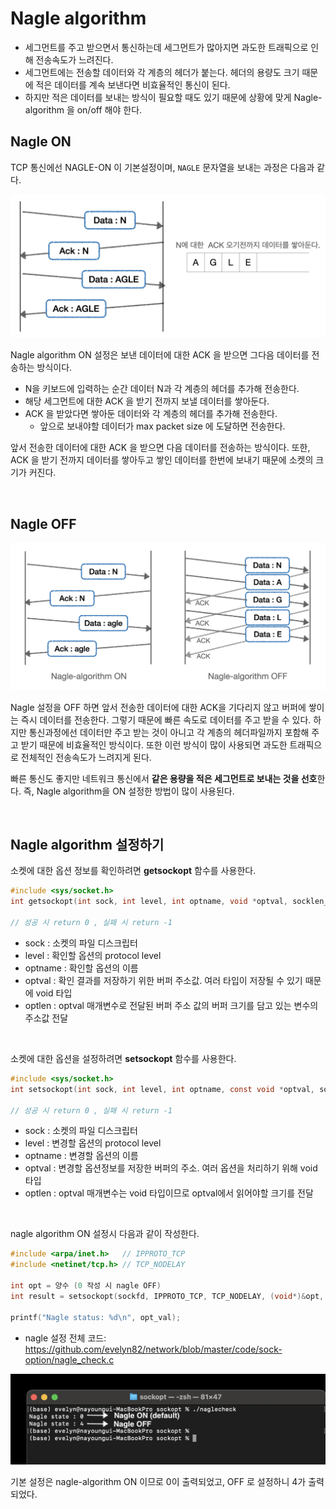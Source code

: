 # Nagle algorithm

- 세그먼트를 주고 받으면서 통신하는데 세그먼트가 많아지면 과도한 트래픽으로 인해 전송속도가 느려진다.
- 세그먼트에는 전송할 데이터와 각 계층의 헤더가 붙는다. 헤더의 용량도 크기 때문에 적은 데이터를 계속 보낸다면 비효율적인 통신이 된다.
- 하지만 적은 데이터를 보내는 방식이 필요할 때도 있기 때문에 상황에 맞게 Nagle-algorithm 을 on/off 해야 한다.

## Nagle ON

TCP 통신에선 NAGLE-ON 이 기본설정이며, ```NAGLE``` 문자열을 보내는 과정은 다음과 같다.<br>

![png](/network/_img/nagle_algorithm.png)

Nagle algorithm ON 설정은 보낸 데이터에 대한 ACK 을 받으면 그다음 데이터를 전송하는 방식이다.<br>

- N을 키보드에 입력하는 순간 데이터 N과 각 계층의 헤더를 추가해 전송한다.
- 해당 세그먼트에 대한 ACK 을 받기 전까지 보낼 데이터를 쌓아둔다.
- ACK 을 받았다면 쌓아둔 데이터와 각 계층의 헤더를 추가해 전송한다.
  - 앞으로 보내야할 데이터가 max packet size 에 도달하면 전송한다.

앞서 전송한 데이터에 대한 ACK 을 받으면 다음 데이터를 전송하는 방식이다. 또한, ACK 을 받기 전까지 데이터를 쌓아두고 쌓인 데이터를 한번에 보내기 때문에 소켓의 크기가 커진다.

<br>

## Nagle OFF

![png](/network/_img/nagle_on_off.png)

Nagle 설정을 OFF 하면 앞서 전송한 데이터에 대한 ACK을 기다리지 않고 버퍼에 쌓이는 즉시 데이터를 전송한다. 그렇기 때문에 빠른 속도로 데이터를 주고 받을 수 있다. 하지만 통신과정에선 데이터만 주고 받는 것이 아니고 각 계층의 헤더파일까지 포함해 주고 받기 때문에 비효율적인 방식이다. 또한 이런 방식이 많이 사용되면 과도한 트래픽으로 전체적인 전송속도가 느려지게 된다.<br>

빠른 통신도 좋지만 네트워크 통신에서 **같은 용량을 적은 세그먼트로 보내는 것을 선호**한다. 즉, Nagle algorithm을 ON 설정한 방법이 많이 사용된다.

<br>

## Nagle algorithm 설정하기

소켓에 대한 옵션 정보를 확인하려면 **getsockopt** 함수를 사용한다.

```c
#include <sys/socket.h>
int getsockopt(int sock, int level, int optname, void *optval, socklen_t *optlen);

// 성공 시 return 0 , 실패 시 return -1
```

- sock : 소켓의 파일 디스크립터
- level : 확인할 옵션의 protocol level
- optname : 확인할 옵션의 이름
- optval : 확인 결과를 저장하기 위한 버퍼 주소값. 여러 타입이 저장될 수 있기 때문에 void 타입
- optlen : optval 매개변수로 전달된 버퍼 주소 값의 버퍼 크기를 담고 있는 변수의 주소값 전달

<br>

소켓에 대한 옵션을 설정하려면 **setsockopt** 함수를 사용한다.
```c
#include <sys/socket.h>
int setsockopt(int sock, int level, int optname, const void *optval, socklen_t optlen);

// 성공 시 return 0 , 실패 시 return -1
```
- sock : 소켓의 파일 디스크립터
- level : 변경할 옵션의 protocol level
- optname : 변경할 옵션의 이름
- optval : 변경할 옵션정보를 저장한 버퍼의 주소. 여러 옵션을 처리하기 위해 void 타입
- optlen : optval 매개변수는 void 타입이므로 optval에서 읽어야할 크기를 전달

<br>

nagle algorithm ON 설정시 다음과 같이 작성한다.

```c
#include <arpa/inet.h>   // IPPROTO_TCP
#include <netinet/tcp.h> // TCP_NODELAY

int opt = 양수 (0 작성 시 nagle OFF)
int result = setsockopt(sockfd, IPPROTO_TCP, TCP_NODELAY, (void*)&opt, sizeof(opt));

printf("Nagle status: %d\n", opt_val);
```
- nagle 설정 전체 코드: https://github.com/evelyn82/network/blob/master/code/sock-option/nagle_check.c

![png](/network/_img/nagle_result.png)

기본 설정은 nagle-algorithm ON 이므로 0이 출력되었고, OFF 로 설정하니 4가 출력되었다.